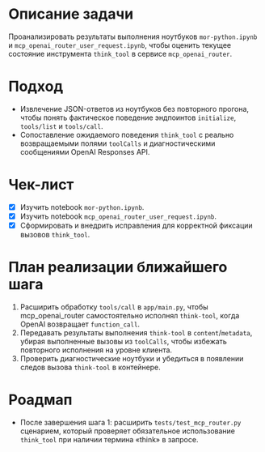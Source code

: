 # Описание задачи
Проанализировать результаты выполнения ноутбуков `mor-python.ipynb` и `mcp_openai_router_user_request.ipynb`, чтобы оценить текущее состояние инструмента `think_tool` в сервисе `mcp_openai_router`.

# Подход
- Извлечение JSON-ответов из ноутбуков без повторного прогона, чтобы понять фактическое поведение эндпоинтов `initialize`, `tools/list` и `tools/call`.
- Сопоставление ожидаемого поведения `think_tool` с реально возвращаемыми полями `toolCalls` и диагностическими сообщениями OpenAI Responses API.

# Чек-лист
- [x] Изучить notebook `mor-python.ipynb`.
- [x] Изучить notebook `mcp_openai_router_user_request.ipynb`.
- [x] Сформировать и внедрить исправления для корректной фиксации вызовов `think_tool`.

# План реализации ближайшего шага
1. Расширить обработку `tools/call` в `app/main.py`, чтобы mcp_openai_router самостоятельно исполнял `think-tool`, когда OpenAI возвращает `function_call`.
2. Передавать результаты выполнения `think-tool` в `content`/`metadata`, убирая выполненные вызовы из `toolCalls`, чтобы избежать повторного исполнения на уровне клиента.
3. Проверить диагностические ноутбуки и убедиться в появлении следов вызова `think-tool` в контейнере.

# Роадмап
- После завершения шага 1: расширить `tests/test_mcp_router.py` сценарием, который проверяет обязательное использование `think_tool` при наличии термина «think» в запросе.
